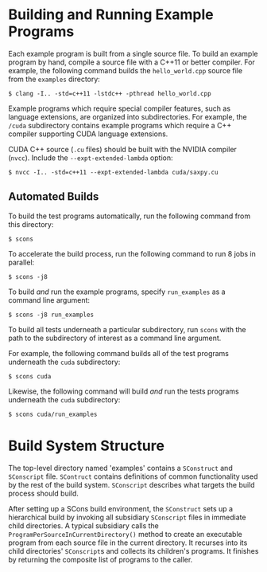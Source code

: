 # Building and Running Example Programs

Each example program is built from a single source file. To build an example program by hand, compile a source file with a C++11 or better compiler. For example, the following command builds the `hello_world.cpp` source file from the `examples` directory:

    $ clang -I.. -std=c++11 -lstdc++ -pthread hello_world.cpp

Example programs which require special compiler features, such as language extensions, are organized into subdirectories. For example, the `/cuda` subdirectory contains example programs which require a C++ compiler supporting CUDA language extensions.

CUDA C++ source (`.cu` files) should be built with the NVIDIA compiler (`nvcc`). Include the `--expt-extended-lambda` option:

    $ nvcc -I.. -std=c++11 --expt-extended-lambda cuda/saxpy.cu

## Automated Builds

To build the test programs automatically, run the following command from this directory:

    $ scons

To accelerate the build process, run the following command to run 8 jobs in parallel:

    $ scons -j8

To build *and* run the example programs, specify `run_examples` as a command line argument:

    $ scons -j8 run_examples

To build all tests underneath a particular subdirectory, run `scons` with the path to the subdirectory of interest as a command line argument.

For example, the following command builds all of the test programs underneath the `cuda` subdirectory:

    $ scons cuda

Likewise, the following command will build *and* run the tests programs underneath the `cuda` subdirectory:

    $ scons cuda/run_examples

# Build System Structure

The top-level directory named 'examples' contains a `SConstruct` and `SConscript` file. `SContruct` contains definitions of common functionality used by the rest of the build system. `SConscript` describes what targets the build process should build. 

After setting up a SCons build environment, the `SConstruct` sets up a hierarchical build by invoking all subsidiary `SConscript` files in immediate child directories. A typical subsidiary
calls the `ProgramPerSourceInCurrentDirectory()` method to create an executable program from each source file in the current directory. It recurses into its child directories' `SConscript`s and collects its children's programs. It finishes by returning the composite list of programs to the caller.

